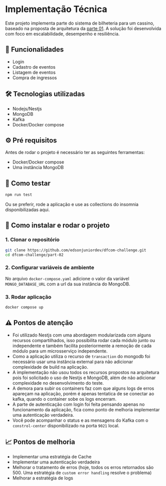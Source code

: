 # Implementação Técnica

Este projeto implementa parte do sistema de bilheteria para um cassino, baseado na proposta de arquitetura da [parte 01](https://github.com/edsonjuniordev/dfcom-challenge/tree/main/part-01). A solução foi desenvolvida com foco em escalabilidade, desempenho e resiliência.

## 🚀 Funcionalidades

- Login
- Cadastro de eventos
- Listagem de eventos
- Compra de ingressos

## 🛠️ Tecnologias utilizadas

- Nodejs/Nestjs
- MongoDB
- Kafka
- Docker/Docker compose

## ⚙️ Pré requisitos

Antes de rodar o projeto é necessário ter as seguintes ferramentas:

- Docker/Docker compose
- Uma instância MongoDB

## 🔧 Como testar

```bash
npm run test
```

Ou se preferir, rode a aplicação e use as collections do insomnia disponibilizadas aqui.

## 🚧 Como instalar e rodar o projeto

### 1. Clonar o repositório

```bash
git clone https://github.com/edsonjuniordev/dfcom-challenge.git
cd dfcom-challenge/part-02
```

### 2. Configurar variáveis de ambiente

No arquivo `docker-compose.yaml` adicione o valor da variável `MONGO_DATABASE_URL` com a url da sua instância do MongoDB.

### 3. Rodar aplicação

```bash
docker compose up
```

## ⚠️ Pontos de atenção

- Foi utilizado Nestjs com uma abordagem modularizada com alguns recursos compartilhados, isso possibilita rodar cada módulo junto ou independente e também facilita posteriormente a remoção de cada módulo para um microsserviço independente.
- Como a aplicação utiliza o recurso de `transaction` do mongodb foi necessário usar uma instância external para não adicionar complexidade de build na aplicação.
- A implementação não usou todos os recursos propostos na arquitetura pois foi solicitado o uso de Nestjs e MongoDB, além de não adicionar complexidade no desenvolvimento do teste.
- A demora para subir os containers faz com que alguns logs de erros apareçam na aplicação, porém é apenas tentatica de se conectar ao kafka, quando o container sobe os logs encerram.
- A parte de autenticação com login foi feita pensando apenas no funcionamento da aplicação, fica como ponto de melhoria implementar uma autenticação verdadeira.
- Você pode acompanhar o status e as mensagens do Kafka com o `constrol-center` disponibilizado na porta `9021` local.

## 📈 Pontos de melhoria

- Implementar uma estratégia de Cache
- Implementar uma autenticação verdadeira
- Melhorar o tratamento de erros (hoje, todos os erros retornados são 500. Uma estratégia de `custom error handling` resolve o problema)
- Melhorar a estratégia de logs
